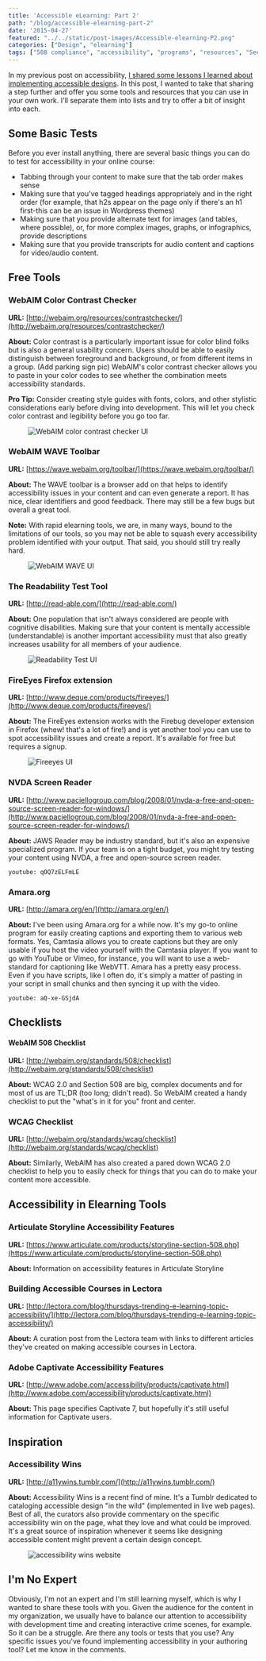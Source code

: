 ```yaml
---
title: 'Accessible eLearning: Part 2'
path: "/blog/accessible-elearning-part-2"
date: '2015-04-27'
featured: "../../static/post-images/Accessible-elearning-P2.png"
categories: ["Design", "elearning"]
tags: ["508 compliance", "accessibility", "programs", "resources", "Section 508", "tools"]
---
```


In my previous post on accessibility, [I shared some lessons I learned about implementing accessible designs](/blog/accessible-elearning-lessons-learned-part-1/ "Accessible eLearning: Lessons Learned Part 1"). In this post, I wanted to take that sharing a step further and offer you some tools and resources that you can use in your own work. I'll separate them into lists and try to offer a bit of insight into each.

## Some Basic Tests

Before you ever install anything, there are several basic things you can do to test for accessibility in your online course:

*   Tabbing through your content to make sure that the tab order makes sense
*   Making sure that you've tagged headings appropriately and in the right order (for example, that h2s appear on the page only if there's an h1 first-this can be an issue in Wordpress themes)
*   Making sure that you provide alternate text for images (and tables, where possible), or, for more complex images, graphs, or infographics, provide descriptions
*   Making sure that you provide transcripts for audio content and captions for video/audio content.


## Free Tools

### WebAIM Color Contrast Checker

**URL:** [http://webaim.org/resources/contrastchecker/](http://webaim.org/resources/contrastchecker/)

**About:** Color contrast is a particularly important issue for color blind folks but is also a general usability concern. Users should be able to easily distinguish between foreground and background, or from different items in a group. (Add parking sign pic) WebAIM's color contrast checker allows you to paste in your color codes to see whether the combination meets accessibility standards.

**Pro Tip:** Consider creating style guides with fonts, colors, and other stylistic considerations early before diving into development. This will let you check color contrast and legibility before you go too far.

<figure>
  <img src="../../static/post-images/colorcontrast-checker.png" alt="WebAIM color contrast checker UI" />
</figure>

### WebAIM WAVE Toolbar

**URL:** [https://wave.webaim.org/toolbar/](https://wave.webaim.org/toolbar/)

**About:** The WAVE toolbar is a browser add on that helps to identify accessibility issues in your content and can even generate a report. It has nice, clear identifiers and good feedback. There may still be a few bugs but overall a great tool.

**Note:** With rapid elearning tools, we are, in many ways, bound to the limitations of our tools, so you may not be able to squash every accessibility problem identified with your output. That said, you should still try really hard.

<figure>
  <img src="../../static/post-images/WAVEToolbar.png" alt="WebAIM WAVE UI" />
</figure>

### The Readability Test Tool

**URL:** [http://read-able.com/](http://read-able.com/)

**About:** One population that isn't always considered are people with cognitive disabilities. Making sure that your content is mentally accessible (understandable) is another important accessibility must that also greatly increases usability for all members of your audience.

<figure>
  <img src="../../static/post-images/ReadbilityTestTool.png" alt="Readability Test UI" />
</figure>

### FireEyes Firefox extension

**URL:** [http://www.deque.com/products/fireeyes/](http://www.deque.com/products/fireeyes/)

**About:** The FireEyes extension works with the Firebug developer extension in Firefox (whew! that's a lot of fire!) and is yet another tool you can use to spot accessibility issues and create a report. It's available for free but requires a signup.

<figure>
  <img src="../../static/post-images/Fireeyes.jpg" alt="Fireeyes UI" />
</figure>

### NVDA Screen Reader

**URL:** [http://www.paciellogroup.com/blog/2008/01/nvda-a-free-and-open-source-screen-reader-for-windows/](http://www.paciellogroup.com/blog/2008/01/nvda-a-free-and-open-source-screen-reader-for-windows/)

**About:** JAWS Reader may be industry standard, but it's also an expensive specialized program. If your team is on a tight budget, you might try testing your content using NVDA, a free and open-source screen reader.

`youtube: qOQ7zELFmLE`

### Amara.org

**URL:** [http://amara.org/en/](http://amara.org/en/)

**About:** I've been using Amara.org for a while now. It's my go-to online program for easily creating captions and exporting them to various web formats. Yes, Camtasia allows you to create captions but they are only usable if you host the video yourself with the Camtasia player. If you want to go with YouTube or Vimeo, for instance, you will want to use a web-standard for captioning like WebVTT. Amara has a pretty easy process. Even if you have scripts, like I often do, it's simply a matter of pasting in your script in small chunks and then syncing it up with the video.

`youtube: aQ-xe-GSjdA`

## Checklists

#### WebAIM 508 Checklist

**URL:** [http://webaim.org/standards/508/checklist](http://webaim.org/standards/508/checklist)

**About:** WCAG 2.0 and Section 508 are big, complex documents and for most of us are TL;DR (too long; didn't read). So WebAIM created a handy checklist to put the "what's in it for you" front and center.

### WCAG Checklist

**URL:** [http://webaim.org/standards/wcag/checklist](http://webaim.org/standards/wcag/checklist)

**About:** Similarly, WebAIM has also created a pared down WCAG 2.0 checklist to help you to easily check for things that you can do to make your content more accessible.

## Accessibility in Elearning Tools

### Articulate Storyline Accessibility Features

**URL:** [https://www.articulate.com/products/storyline-section-508.php](https://www.articulate.com/products/storyline-section-508.php)

**About:** Information on accessibility features in Articulate Storyline

### Building Accessible Courses in Lectora

**URL:** [http://lectora.com/blog/thursdays-trending-e-learning-topic-accessibility/](http://lectora.com/blog/thursdays-trending-e-learning-topic-accessibility/)

**About:** A curation post from the Lectora team with links to different articles they've created on making accessible courses in Lectora.

### Adobe Captivate Accessibility Features

**URL:** [http://www.adobe.com/accessibility/products/captivate.html](http://www.adobe.com/accessibility/products/captivate.html)

**About:** This page specifies Captivate 7, but hopefully it's still useful information for Captivate users.

## Inspiration

### Accessibility Wins

**URL:** [http://a11ywins.tumblr.com/](http://a11ywins.tumblr.com/)

**About:** Accessibility Wins is a recent find of mine. It's a Tumblr dedicated to cataloging accessible design "in the wild" (implemented in live web pages). Best of all, the curators also provide commentary on the specific accessibility win on the page, what they love and what could be improved. It's a great source of inspiration whenever it seems like designing accessible content might prevent a certain design concept.

<figure>
  <img src="../../static/post-images/accessibility-wins.png" alt="accessibility wins website" />
</figure>

## I'm No Expert

Obviously, I'm not an expert and I'm still learning myself, which is why I wanted to share these tools with you. Given the audience for the content in my organization, we usually have to balance our attention to accessibility with development time and creating interactive crime scenes, for example. So it can be a struggle. Are there any tools or tests that you use? Any specific issues you've found implementing accessibility in your authoring tool? Let me know in the comments.
